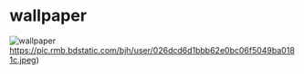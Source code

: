 # wallpaper

![wallpaper](https://pic.rmb.bdstatic.com/bjh/user/026dcd6d1bbb62e0bc06f5049ba0181c.jpeg)https://pic.rmb.bdstatic.com/bjh/user/026dcd6d1bbb62e0bc06f5049ba0181c.jpeg)

